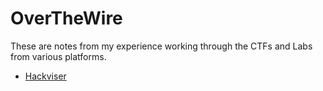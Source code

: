 # OverTheWire

These are notes from my experience working through the CTFs and Labs from various platforms.

* [Hackviser](Hackviser)
